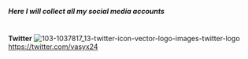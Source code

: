 ***Here I will collect all my social media accounts***
#
**Twitter**
![103-1037817_13-twitter-icon-vector-logo-images-twitter-logo](https://user-images.githubusercontent.com/79379986/198880974-f6557878-2883-45ba-bf9a-7b54d45eff46.png)
https://twitter.com/vasyx24
